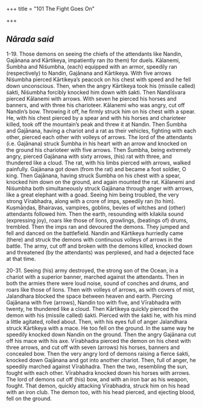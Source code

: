 +++
title = "101 The Fight Goes On"

+++
 

## *Nārada said*

1-19. Those demons on seeing the chiefs of the attendants like Nandin, Gajānana and Kārtikeya, impatiently ran (to them) for duels. Kālanemi, Śumbha and Niśumbha, (each) equipped with an armor, speedily ran (respectively) to Nandin, Gajānana and Kārtikeya. With five arrows Niśumbha pierced Kārtikeya’s peacock on his chest with speed and he fell down unconscious. Then, when the angry Kārtikeya took his (missile called) śakti, Niśumbha forcibly knocked him down with śakti. Then Nandīśvara pierced Kālanemi with arrows. With seven he pierced his horses and banners, and with three his charioteer. Kālanemi who was angry, cut off Nandin’s bow. Throwing it off, he firmly struck him on his chest with a spear. He, with his chest pierced by a spear and with his horses and charioteer killed, took off the mountain’s peak and threw it at Nandin. Then Śumbha and Gajānana, having a chariot and a rat as their vehicles, fighting with each other, pierced each other with volleys of arrows. The lord of the attendants (i.e. Gajānana) struck Śumbha in his heart with an arrow and knocked on the ground his charioteer with five arrows. Then Śumbha, being extremely angry, pierced Gajānana with sixty arrows, (his) rat with three, and thundered like a cloud. The rat, with his limbs pierced with arrows, walked painfully. Gajānana got down (from the rat) and became a foot soldier, O king. Then Gajānana, having struck Śumbha on his chest with a spear, knocked him down on the ground, and again mounted the rat. Kālanemi and Niśumbha both simultaneously struck Gajānana through anger with arrows, like a great elephant with a goad. Seeing him being troubled, the very strong Vīrabhadra, along with a crore of imps, speedily ran (to him). Kuṣmāṇḍas, Bhairavas, vampires, goblins, bevies of witches and (other) attendants followed him. Then the earth, resounding with kilakila sound (expressing joy), roars like those of lions, growlings, (beatings of) drums, trembled. Then the imps ran and devoured the demons. They jumped and fell and danced on the battlefield. Nandin and Kārtikeya hurriedly came (there) and struck the demons with continuous volleys of arrows in the battle. The army, cut off and broken with the demons killed, knocked down and threatened (by the attendants) was perplexed, and had a dejected face at that time.

20-31. Seeing (his) army destroyed, the strong son of the Ocean, in a chariot with a superior banner, marched against the attendants. Then in both the armies there were loud noise, sound of conches and drums, and roars like those of lions. Then with volleys of arrows, as with covers of mist, Jalandhara blocked the space between heaven and earth. Piercing Gajānana with five (arrows), Nandin too with five, and Vīrabhadra with twenty, he thundered like a cloud. Then Kārtikeya quickly pierced the demon with his (missile called) śakti. Pierced with the śakti he, with his mind a little agitated, rolled about. Then, with his eyes full of anger Jalandhara struck Kārtikeya with a mace. He too fell on the ground. In the same way he speedily knocked down Nandin on the ground. Then the angry Gajānana cut off his mace with his axe. Vīrabhadra pierced the demon on his chest with three arrows, and cut off with seven (arrows) his horses, banners and concealed bow. Then the very angry lord of demons raising a fierce śakti, knocked down Gajānana and got into another chariot. Then, full of anger, he speedily marched against Vīrabhadra. Then the two, resembling the sun, fought with each other. Vīrabhadra knocked down his horses with arrows. The lord of demons cut off (his) bow, and with an iron bar as his weapon, fought. That demon, quickly attacking Vīrabhadra, struck him on his head with an iron club. The demon too, with his head pierced, and ejecting blood, fell on the ground.


